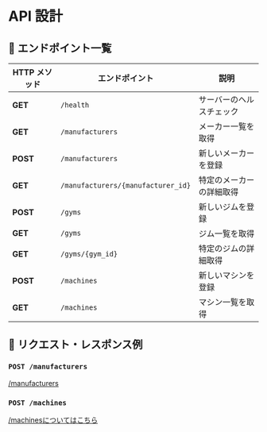 # API 設計

## 📌 エンドポイント一覧

| HTTP メソッド | エンドポイント | 説明 |
|--------------|--------------|------|
| **GET** | `/health` | サーバーのヘルスチェック |
| **GET** | `/manufacturers` | メーカー一覧を取得 |
| **POST** | `/manufacturers` | 新しいメーカーを登録 |
| **GET** | `/manufacturers/{manufacturer_id}` | 特定のメーカーの詳細取得 |
| **POST** | `/gyms` | 新しいジムを登録 |
| **GET** | `/gyms` | ジム一覧を取得 |
| **GET** | `/gyms/{gym_id}` | 特定のジムの詳細取得 |
| **POST** | `/machines` | 新しいマシンを登録 |
| **GET** | `/machines` | マシン一覧を取得 |


## 📌 リクエスト・レスポンス例
### `POST /manufacturers`
[/manufacturers](/api/manufacturers.md)


### `POST /machines`
[/machinesについてはこちら](/api/machines.md)



